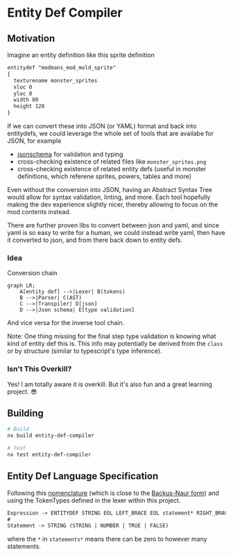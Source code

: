 # Entity Def Compiler

## Motivation

Imagine an entity definition like this sprite definition

```txt
entitydef "modmans_mod_mold_sprite"
{
  texturename monster_sprites
  xloc 0
  yloc 0
  width 80
  height 128
}
```

If we can convert these into JSON (or YAML) format and back into entitydefs, we could leverage the whole set of tools that are availabe for JSON, for example

- [jsonschema](https://cswr.github.io/JsonSchema/) for validation and typing
- cross-checking existence of related files like `monster_sprites.png`
- cross-checking existence of related entity defs (useful in monster definitions, which referene sprites, powers, tables and more)

Even without the conversion into JSON, having an Abstract Syntax Tree would allow for syntax validation, linting, and more. Each tool hopefully making the dev experience slightly nicer, thereby allowing to focus on the mod contents instead.

There are further proven libs to convert between json and yaml, and since yaml is so easy to write for a human, we could instead write yaml, then have it converted to json, and from there back down to entity defs.

### Idea

Conversion chain

```mermaid
graph LR;
    A[entity def] -->|Lexer| B(tokens)
    B -->|Parser| C(AST)
    C -->|Transpiler| D[json]
    D -->|Json schema| E[type validation]
```

And vice versa for the inverse tool chain.

Note: One thing missing for the final step type validation is knowing what kind of entity def this is. This info may potentially be derived from the `class` or by structure (similar to typescript's type inference).

### Isn't This Overkill?

Yes! I am totally aware it is overkill. But it's also fun and a great learning project. 😎

## Building

```sh
# Build
nx build entity-def-compiler

# Test
nx test entity-def-compiler
```

## Entity Def Language Specification

Following this [nomenclature](https://craftinginterpreters.com/representing-code.html) (which is close to the [Backus-Naur form](https://en.wikipedia.org/wiki/Backus%E2%80%93Naur_form)) and using the TokenTypes defined in the lexer within this project.

```txt
Expression -> ENTITYDEF STRING EOL LEFT_BRACE EOL statement* RIGHT_BRACE EOL
#
Statement -> STRING (STRING | NUMBER | TRUE | FALSE)
```

where the `*` in `statements*` means there can be zero to however many statements.
